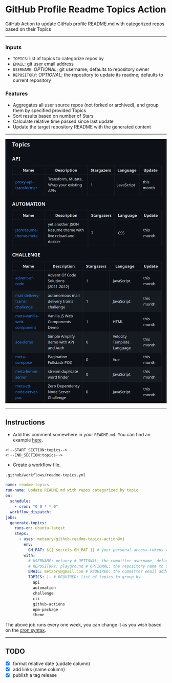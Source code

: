 # GitHub Profile Readme Topics Action

GitHub Action to update GitHub profile README.md with categorized repos based on their Topics

---

### Inputs

- `TOPICS`: list of topics to categorize repos by
- `EMAIL`: git user email address
- `USERNAME`: _OPTIONAL_; git username; defaults to repository owner
- `REPOSITORY`: _OPTIONAL_; the repository to update its readme; defaults to current repository

### Features

- Aggregates all user source repos (not forked or archived), and group them by specified provided Topics
- Sort results based on number of Stars
- Calculate relative time passed since last update
- Update the target repository README with the generated content

---

<p align="center">
  <img src="./assets/screenshot.png" width="600" />
</p>

---

## Instructions

- Add this comment somewhere in your `README.md`. You can find an example [here](https://github.com/metaory/metaory/blob/master/README.md?plain=1#L37).

```
<!--START_SECTION:topics-->
<!--END_SECTION:topics-->
```

- Create a workflow file.

`.github/workflows/readme-topics.yml`

```yml
name: readme-topics
run-name: Update README.md with repos categorized by topic
on:
  schedule:
    - cron: "0 0 * * 0"
  workflow_dispatch:
jobs:
  generate-topics:
    runs-on: ubuntu-latest
    steps:
      - uses: metaory/github-readme-topics-action@v1
        env:
          GH_PAT: ${{ secrets.GH_PAT }} # your personal-access-tokens with write permission
        with:
          # USERNAME: metaory # OPTIONAL; the committer username, defaults to repository owner (GITHUB_REPOSITORY_OWNER)
          # REPOSITORY: playground # OPTIONAL; the repository name to update its readme, defaults to current repository (GITHUB_REPOSITORY)
          EMAIL: metaory@gmail.com # REQUIRED; the committer email address
          TOPICS: |- # REQUIRED; list of topics to group by
            api
            automation
            challenge
            cli
            github-actions
            npm-package
            theme
```

The above job runs every one week, you can change it as you wish based on the [cron syntax](https://jasonet.co/posts/scheduled-actions/#the-cron-syntax).

---

## TODO

- [x] format relative date (update column)
- [x] add links (name column)
- [x] publish a tag release
